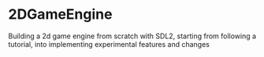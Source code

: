# 2DGameEngine
Building a 2d game engine from scratch with SDL2, starting from following a tutorial, into implementing experimental features and changes
